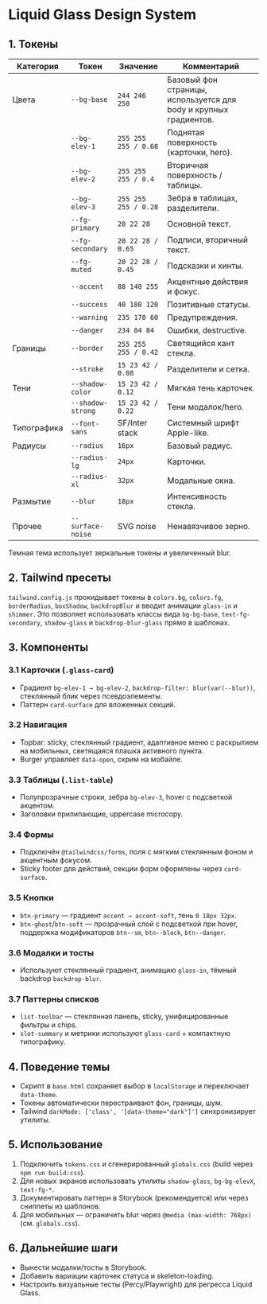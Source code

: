 # Liquid Glass Design System

## 1. Токены

| Категория | Токен | Значение | Комментарий |
| --- | --- | --- | --- |
| Цвета | `--bg-base` | `244 246 250` | Базовый фон страницы, используется для body и крупных градиентов. |
|  | `--bg-elev-1` | `255 255 255 / 0.68` | Поднятая поверхность (карточки, hero). |
|  | `--bg-elev-2` | `255 255 255 / 0.4` | Вторичная поверхность / таблицы. |
|  | `--bg-elev-3` | `255 255 255 / 0.28` | Зебра в таблицах, разделители. |
|  | `--fg-primary` | `20 22 28` | Основной текст. |
|  | `--fg-secondary` | `20 22 28 / 0.65` | Подписи, вторичный текст. |
|  | `--fg-muted` | `20 22 28 / 0.45` | Подсказки и хинты. |
|  | `--accent` | `88 140 255` | Акцентные действия и фокус. |
|  | `--success` | `40 180 120` | Позитивные статусы. |
|  | `--warning` | `235 170 60` | Предупреждения. |
|  | `--danger` | `234 84 84` | Ошибки, destructive. |
| Границы | `--border` | `255 255 255 / 0.42` | Светящийся кант стекла. |
|  | `--stroke` | `15 23 42 / 0.08` | Разделители и сетка. |
| Тени | `--shadow-color` | `15 23 42 / 0.12` | Мягкая тень карточек. |
|  | `--shadow-strong` | `15 23 42 / 0.22` | Тени модалок/hero. |
| Типографика | `--font-sans` | SF/Inter stack | Системный шрифт Apple-like. |
| Радиусы | `--radius` | `16px` | Базовый радиус. |
|  | `--radius-lg` | `24px` | Карточки. |
|  | `--radius-xl` | `32px` | Модальные окна. |
| Размытие | `--blur` | `18px` | Интенсивность стекла. |
| Прочее | `--surface-noise` | SVG noise | Ненавязчивое зерно. |

Темная тема использует зеркальные токены и увеличенный blur.

## 2. Tailwind пресеты

`tailwind.config.js` прокидывает токены в `colors.bg`, `colors.fg`, `borderRadius`, `boxShadow`, `backdropBlur` и вводит анимации `glass-in` и `shimmer`. Это позволяет использовать классы вида `bg-bg-base`, `text-fg-secondary`, `shadow-glass` и `backdrop-blur-glass` прямо в шаблонах.

## 3. Компоненты

### 3.1 Карточки (`.glass-card`)
- Градиент `bg-elev-1 → bg-elev-2`, `backdrop-filter: blur(var(--blur))`, стеклянный блик через псевдоэлементы.
- Паттерн `card-surface` для вложенных секций.

### 3.2 Навигация
- Topbar: sticky, стеклянный градиент, адаптивное меню с раскрытием на мобильных, светящаяся плашка активного пункта.
- Burger управляет `data-open`, скрим на мобайле.

### 3.3 Таблицы (`.list-table`)
- Полупрозрачные строки, зебра `bg-elev-3`, hover с подсветкой акцентом.
- Заголовки прилипающие, uppercase microcopy.

### 3.4 Формы
- Подключён `@tailwindcss/forms`, поля с мягким стеклянным фоном и акцентным фокусом.
- Sticky footer для действий, секции форм оформлены через `card-surface`.

### 3.5 Кнопки
- `btn-primary` — градиент `accent → accent-soft`, тень `0 18px 32px`.
- `btn-ghost`/`btn-soft` — прозрачный слой с подсветкой при hover, поддержка модификаторов `btn--sm`, `btn--block`, `btn--danger`.

### 3.6 Модалки и тосты
- Используют стеклянный градиент, анимацию `glass-in`, тёмный backdrop `backdrop-blur`.

### 3.7 Паттерны списков
- `list-toolbar` — стеклянная панель, sticky, унифицированные фильтры и chips.
- `slot-summary` и метрики используют `glass-card` + компактную типографику.

## 4. Поведение темы

- Скрипт в `base.html` сохраняет выбор в `localStorage` и переключает `data-theme`.
- Токены автоматически перестраивают фон, границы, шум.
- Tailwind `darkMode: ['class', '[data-theme="dark"]']` синхронизирует утилиты.

## 5. Использование

1. Подключить `tokens.css` и сгенерированный `globals.css` (build через `npm run build:css`).
2. Для новых экранов использовать утилиты `shadow-glass`, `bg-bg-elevX`, `text-fg-*`.
3. Документировать паттерн в Storybook (рекомендуется) или через сниппеты из шаблонов.
4. Для мобильных — ограничить blur через `@media (max-width: 768px)` (см. `globals.css`).

## 6. Дальнейшие шаги

- Вынести модалки/тосты в Storybook.
- Добавить вариации карточек статуса и skeleton-loading.
- Настроить визуальные тесты (Percy/Playwright) для регресса Liquid Glass.
